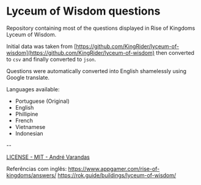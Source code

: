# Lyceum of Wisdom questions

Repository containing most of the questions displayed in Rise of Kingdoms Lyceum of Wisdom.

Initial data was taken from [https://github.com/KingRider/lyceum-of-wisdom](https://github.com/KingRider/lyceum-of-wisdom) then converted to `csv` and finally converted to `json`.

Questions were automatically converted into English shamelessly using Google translate.

Languages available:

- Portuguese (Original)
- English
- Phillipine
- French
- Vietnamese
- Indonesian

--

[LICENSE - MIT - André Varandas](LICENSE)

Referências com inglês:
https://www.appgamer.com/rise-of-kingdoms/answers/
https://rok.guide/buildings/lyceum-of-wisdom/
